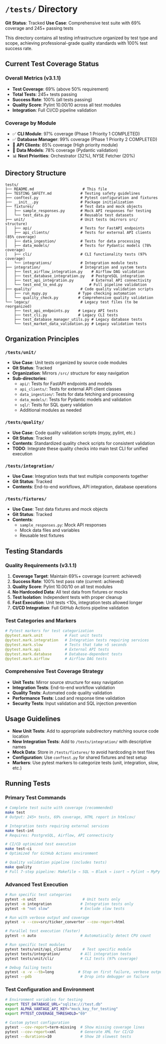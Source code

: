 # `/tests/` Directory

**Git Status**: Tracked
**Use Case**: Comprehensive test suite with 69% coverage and 245+ passing tests

This directory contains all testing infrastructure organized by test type and scope, achieving professional-grade quality standards with 100% test success rate.

## Current Test Coverage Status

### Overall Metrics (v3.1.1)
- **Test Coverage**: 69% (above 50% requirement)
- **Total Tests**: 245+ tests passing
- **Success Rate**: 100% (all tests passing)
- **Quality Score**: Pylint 10.00/10 across all test modules
- **Integration**: Full CI/CD pipeline validation

### Coverage by Module
- ✅ **CLI Module**: 97% coverage (Phase 1 Priority 1 COMPLETED)
- ✅ **Database Manager**: 99% coverage (Phase 1 Priority 2 COMPLETED)
- 🎯 **API Clients**: 85% coverage (High priority module)
- 🎯 **Data Models**: 78% coverage (Pydantic validation)
- 📊 **Next Priorities**: Orchestrator (32%), NYSE Fetcher (20%)

## Directory Structure
```
tests/
├── README.md                      # This file
├── TESTING_SAFETY.md             # Testing safety guidelines
├── conftest.py                   # Pytest configuration and fixtures
├── __init__.py                   # Package initialization
├── fixtures/                     # Test data and mock objects
│   ├── sample_responses.py       # Mock API responses for testing
│   └── test_data.py              # Reusable test datasets
├── unit/                         # Unit tests (mirrors src/ structure)
│   ├── api/                      # Tests for FastAPI endpoints
│   ├── api_clients/              # Tests for external API clients (85% coverage)
│   ├── data_ingestion/           # Tests for data processing
│   ├── data_models/              # Tests for Pydantic models (78% coverage)
│   ├── cli/                      # CLI functionality tests (97% coverage)
│   └── integrations/             # Integration module tests
├── integration/                  # Integration and system tests
│   ├── test_airflow_integration.py    # Airflow DAG validation
│   ├── test_database_integration.py   # PostgreSQL integration
│   ├── test_api_integration.py        # External API connectivity
│   └── test_end_to_end.py            # Full pipeline validation
├── quality/                      # Code quality validation scripts
│   ├── run_mypy.py              # Type checking automation
│   └── quality_check.py         # Comprehensive quality validation
└── legacy/                       # Legacy test files (to be reorganized)
    ├── test_api_endpoints.py    # Legacy API tests
    ├── test_cli.py              # Legacy CLI tests
    ├── test_database_manager_utils.py # Legacy database tests
    └── test_market_data_validation.py # Legacy validation tests
```

## Organization Principles

### `/tests/unit/`
- **Use Case**: Unit tests organized by source code modules
- **Git Status**: Tracked
- **Organization**: Mirrors `/src/` structure for easy navigation
- **Sub-directories**:
  - `api/`: Tests for FastAPI endpoints and models
  - `api_clients/`: Tests for external API client classes
  - `data_ingestion/`: Tests for data fetching and processing
  - `data_models/`: Tests for Pydantic models and validation
  - `sql/`: Tests for SQL query validation
  - Additional modules as needed

### `/tests/quality/`
- **Use Case**: Code quality validation scripts (mypy, pylint, etc.)
- **Git Status**: Tracked
- **Contents**: Standardized quality check scripts for consistent validation
- **TODO**: Integrate these quality checks into main test CLI for unified execution

### `/tests/integration/`
- **Use Case**: Integration tests that test multiple components together
- **Git Status**: Tracked
- **Contents**: End-to-end workflows, API integration, database operations

### `/tests/fixtures/`
- **Use Case**: Test data fixtures and mock objects
- **Git Status**: Tracked
- **Contents**:
  - `sample_responses.py`: Mock API responses
  - Mock data files and variables
  - Reusable test fixtures

## Testing Standards

### Quality Requirements (v3.1.1)
1. **Coverage Target**: Maintain 69%+ coverage (current: achieved)
2. **Success Rate**: 100% test pass rate (current: achieved)
3. **Quality Score**: Pylint 10.00/10 on all test modules
4. **No Hardcoded Data**: All test data from fixtures or mocks
5. **Test Isolation**: Independent tests with proper cleanup
6. **Fast Execution**: Unit tests <10s, integration tests allowed longer
7. **CI/CD Integration**: Full GitHub Actions pipeline validation

### Test Categories and Markers
```python
# Pytest markers for test categorization
@pytest.mark.unit          # Fast unit tests
@pytest.mark.integration   # Integration tests requiring services
@pytest.mark.slow          # Tests that take >5 seconds
@pytest.mark.api           # External API tests
@pytest.mark.database      # Database-dependent tests
@pytest.mark.airflow       # Airflow DAG tests
```

### Comprehensive Test Coverage Strategy
- **Unit Tests**: Mirror source structure for easy navigation
- **Integration Tests**: End-to-end workflow validation
- **Quality Tests**: Automated code quality validation
- **Performance Tests**: Load and response time validation
- **Security Tests**: Input validation and SQL injection prevention

## Usage Guidelines

- **New Unit Tests**: Add to appropriate subdirectory matching source code location
- **New Integration Tests**: Add to `/tests/integration/` with descriptive names
- **Mock Data**: Store in `/tests/fixtures/` to avoid hardcoding in test files
- **Configuration**: Use `conftest.py` for shared fixtures and test setup
- **Markers**: Use pytest markers to categorize tests (unit, integration, slow, etc.)

## Running Tests

### Primary Test Commands
```bash
# Complete test suite with coverage (recommended)
make test
# Output: 245+ tests, 69% coverage, HTML report in htmlcov/

# Integration tests requiring external services
make test-int
# Requires: PostgreSQL, Airflow, API connectivity

# CI/CD optimized test execution
make test-ci
# Optimized for GitHub Actions environment

# Quality validation pipeline (includes tests)
make quality
# Full 7-step pipeline: Makefile → SQL → Black → isort → Pylint → MyPy → Tests
```

### Advanced Test Execution
```bash
# Run specific test categories
pytest -m unit                     # Unit tests only
pytest -m integration             # Integration tests only
pytest -m "not slow"              # Exclude slow tests

# Run with verbose output and coverage
pytest -v --cov=src/ticker_converter --cov-report=html

# Parallel test execution (faster)
pytest -n auto                    # Automatically detect CPU count

# Run specific test modules
pytest tests/unit/api_clients/     # Test specific module
pytest tests/integration/         # All integration tests
pytest tests/unit/cli/            # CLI tests (97% coverage)

# Debug failing tests
pytest -x -v --tb=long           # Stop on first failure, verbose output
pytest --pdb                      # Drop into debugger on failure
```

### Test Configuration and Environment
```bash
# Environment variables for testing
export TEST_DATABASE_URL="sqlite:///test.db"
export ALPHA_VANTAGE_API_KEY="mock_key_for_testing"
export PYTEST_COVERAGE_THRESHOLD="69"

# Custom pytest configuration
pytest --cov-report=term-missing  # Show missing coverage lines
pytest --cov-report=xml           # Generate XML for CI/CD
pytest --durations=10             # Show 10 slowest tests
```
